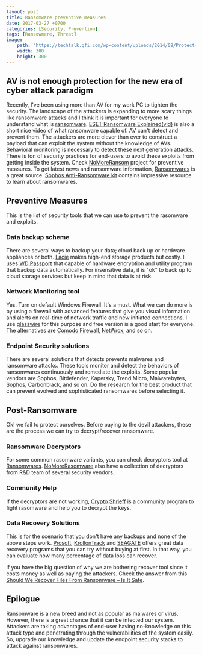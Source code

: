 ```yaml
---
layout: post
title: Ransomware preventive measures
date: 2017-03-27 +0700
categories: [Security, Prevention]    
tags: [Ransowmare, Threat] 
image:
    path: "https://techtalk.gfi.com/wp-content/uploads/2014/08/Protect-From-Ransomware.jpg"
    width: 300
    height: 300
--- 
```


## AV is not enough protection for the new era of cyber attack paradigm 
Recently, I've been using more than AV for my work PC to tighten the security. The landscape of the attackers is expanding to more scary things like ransomware attacks and I think it is important for everyone to understand what is [ransomware](https://www.nomoreransom.org/ransomware-qa.html). [ESET Ransomware Explained(vid)](https://www.youtube.com/watch?v=FV-HW3NYdF8) is also a short nice video of what ransomware capable of. AV can't detect and prevent them. The attackers are more clever than ever to construct a payload that can exploit the system without the knowledge of AVs. Behavioral monitoring is necessary to detect these next generation attacks. There is ton of security practices for end-users to avoid these exploits from getting inside the system. Check [NoMoreRansom](https://www.nomoreransom.org/prevention-advice.html) project for preventive measures. To get latest news and ransomware information, [Ransomwares](http://ransomwares.net/) is a great source. [Sophos Anti-Ransomware kit](https://www.sophos.com/en-us/lp/ransomware.aspx) contains impressive resource to learn about ransomwares.

## Preventive Measures
This is the list of security tools that we can use to prevent the rasomware and exploits. 

### Data backup scheme
There are several ways to backup your data; cloud back up or hardware appliances or both. [Lacie](http://www.lacie.com/as/en/personal/) makes high-end storage products but costly. I uses [WD Passport](https://www.wdc.com/products/portable-storage/my-passport.html) that capable of hardware encryption and utility program that backup data automatically.  For insensitive data, it is "ok" to back up to cloud storage services but keep in mind that data is at risk. 

### Network Monitoring tool

Yes. Turn on default Windows Firewall. It's a must. What we can do more is by using a firewall with advanced features that give you visual information and alerts on real-time of network traffic and new initiated connections. I use [glasswire](https://www.glasswire.com/) for this purpose and free version is a good start for everyone. The alternatives are [Comodo Firewall](https://www.comodo.com/home/internet-security/firewall.php), [NetWrox](https://www.softperfect.com/products/networx/), and so on.

### Endpoint Security solutions

There are several solutions that detects prevents malwares and ransomware attacks. These tools monitor and detect the behaviors of ransomwares continuously and remediate the exploits. Some popular vendors are Sophos, Bitdefender, Kapersky, Trend Micro, Malwarebytes, Sophos, Carbonblack, and so on. Do the research for the best product that can prevent evolved and sophisticated ransomwares before selecting it.

## Post-Ransomware
Ok! we fail to protect ourselves. Before paying to the devil attackers, these are the process we can try to decrypt/recover ransomware. 

### Ransomware Decryptors
For some common rasomware variants, you can check decryptors tool at [Ransomwares](http://ransomwares.net/decryptor-tools/). [NoMoreRasomware](https://www.nomoreransom.org/decryption-tools.html) also have a collection of decryptors from R&D team of several security vendors.

### Community Help
If the decryptors are not working, [Crypto Shrieff](https://www.nomoreransom.org/crypto-sheriff.php) is a community program to fight rasomware and help you to decrypt the keys. 

### Data Recovery Solutions
This is for the scenario that you don't have any backups and none of the above steps work. [Prosoft](https://www.prosofteng.com/data-rescue-recovery-software/), [KrollonTrack](https://www.krollontrack.com/products/data-recovery-software/) and [SEAGATE](http://www.seagate.com/as/en/tech-insights/data-loss-and-recovery-solutions-master-ti/) offers great data recovery programs that you can try without buying at first. In that way, you can evaluate how many percentage of data loss can recover.

If you have the big question of why we are bothering recover tool since it costs money as well as paying the attackers. Check the answer from this [Should We Recover Files From Ransomware – Is It Safe](https://www.powerdatarecovery.com/data-recovery-resources/recover-files-ransomware.html).

## Epilogue
Ransomware is a new breed and not as popular as malwares or virus. However, there is a great chance that it can be infected our system. Attackers are taking advantages of end-user having no-knowledge on this attack type and penetrating through the vulnerabilities of the system easily. So, upgrade our knowledge and update the endpoint security stacks to attack against ransomwares.